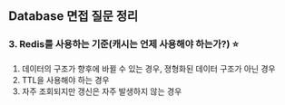 ## Database 면접 질문 정리

### 3. Redis를 사용하는 기준(캐시는 언제 사용해야 하는가?) ⭐️
1. 데이터의 구조가 향후에 바뀔 수 있는 경우, 졍형화된 데이터 구조가 아닌 경우
2. TTL을 사용해야 하는 경우
3. 자주 조회되지만 갱신은 자주 발생하지 않는 경우